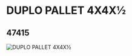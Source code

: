 # DUPLO PALLET 4X4X½
## 47415
![DUPLO PALLET 4X4X½](https://lc-www-live-s.legocdn.com/media/bricks/5/2/4216310.jpg)